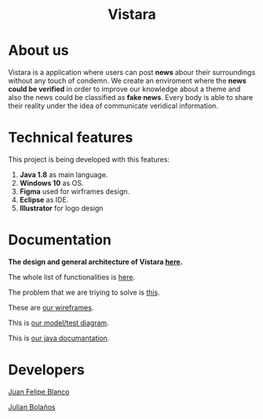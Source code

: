 <h1>
    <br>
    <p align="center">
        <br>
        <b>
        Vistara
        </b>
    </p>
</h1>

# **About us**
Vistara is a application where users can post **news** abour their surroundings without any touch of condemn. We create an enviroment where the **news could be verified** in order to improve our knowledge about a theme and also the news could be classified as **fake news**. Every body is able to share their reality under the idea of communicate veridical information.

# **Technical features**
This project is being developed with this features:
1. **Java 1.8** as main language.
2. **Windows 10** as OS.
3. **Figma** used for wirframes design.
4. **Eclipse** as IDE.
5. **Illustrator** for logo design

# **Documentation**
**The design and general architecture of Vistara [here](https://github.com/julian-b24/vistara-news-app/blob/master/docs/Blanco-Bola%C3%B1os.pdf).**

The whole list of functionalities is [here](https://github.com/julian-b24/vistara-news-app/raw/master/docs/Requerimientos%20Funcionales.pdf).

The problem that we are triying to solve is [this](https://github.com/julian-b24/vistara-news-app/raw/master/docs/Enunciado.pdf).

These are [our wireframes](https://github.com/julian-b24/vistara-news-app/raw/master/docs/Wireframes.pdf).

This is [our model/test diagram](https://github.com/julian-b24/vistara-news-app/blob/master/docs/class%20diagram/dise%C3%B1o_pruebas-model.pdf).

This is [our java documantation](https://github.com/julian-b24/vistara-news-app/tree/master/docs/api).

# **Developers**
[Juan Felipe Blanco](https://github.com/JuanFeBlancoT)

[Julian Bolaños](https://github.com/julian-b24)
